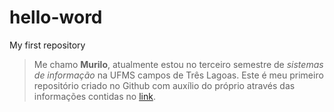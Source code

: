 # hello-word
My first repository
>Me chamo **Murilo**, atualmente estou no terceiro semestre de *sistemas de informação* na UFMS campos de Três Lagoas. Este é meu primeiro repositório criado no Github com auxílio do próprio através das informações contidas no [link](https://docs.github.com/pt/get-started/quickstart/hello-world). 
 
